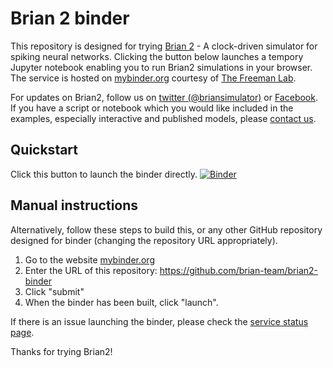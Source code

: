 # Brian 2 binder

This repository is designed for trying [Brian 2](https://github.com/brian-team/brian2) - A clock-driven simulator for spiking neural networks. Clicking the button below launches a tempory Jupyter notebook enabling you to run Brian2 simulations in your browser. The service is hosted on [mybinder.org](http://mybinder.org/) courtesy of [The Freeman Lab](http://thefreemanlab.com/). 

For updates on Brian2, follow us on [twitter (@briansimulator)](https://twitter.com/briansimulator) or [Facebook](https://www.facebook.com/briansimulator). If you have a script or notebook which you would like included in the examples, especially interactive and published models, please [contact us](https://groups.google.com/forum/#!forum/brian-development). 

## Quickstart
Click this button to launch the binder directly. [![Binder](http://mybinder.org/badge.svg)](http://mybinder.org:/repo/bdevans/brian-binder)

## Manual instructions
Alternatively, follow these steps to build this, or any other GitHub repository designed for binder (changing the repository URL appropriately). 

1. Go to the website [mybinder.org](http://mybinder.org/)
2. Enter the URL of this repository: https://github.com/brian-team/brian2-binder
3. Click "submit"
4. When the binder has been built, click "launch".

If there is an issue launching the binder, please check the [service status page](http://mybinder.org/status). 

Thanks for trying Brian2! 
